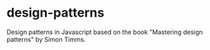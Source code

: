 # design-patterns

Design patterns in Javascript based on the book "Mastering design patterns" by Simon Timms.
